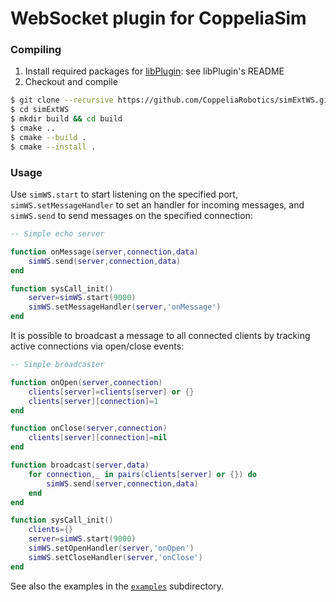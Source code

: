 # WebSocket plugin for CoppeliaSim

### Compiling

1. Install required packages for [libPlugin](https://github.com/CoppeliaRobotics/libPlugin): see libPlugin's README
2. Checkout and compile
```sh
$ git clone --recursive https://github.com/CoppeliaRobotics/simExtWS.git
$ cd simExtWS
$ mkdir build && cd build
$ cmake ..
$ cmake --build .
$ cmake --install .
```

### Usage

Use `simWS.start` to start listening on the specified port, `simWS.setMessageHandler` to set an handler for incoming messages, and `simWS.send` to send messages on the specified connection:

```lua
-- Simple echo server

function onMessage(server,connection,data)
    simWS.send(server,connection,data)
end

function sysCall_init()
    server=simWS.start(9000)
    simWS.setMessageHandler(server,'onMessage')
end
```

It is possible to broadcast a message to all connected clients by tracking active connections via open/close events:

```lua
-- Simple broadcaster

function onOpen(server,connection)
    clients[server]=clients[server] or {}
    clients[server][connection]=1
end

function onClose(server,connection)
    clients[server][connection]=nil
end

function broadcast(server,data)
    for connection,_ in pairs(clients[server] or {}) do
        simWS.send(server,connection,data)
    end
end

function sysCall_init()
    clients={}
    server=simWS.start(9000)
    simWS.setOpenHandler(server,'onOpen')
    simWS.setCloseHandler(server,'onClose')
end
```

See also the examples in the [`examples`](examples) subdirectory.
